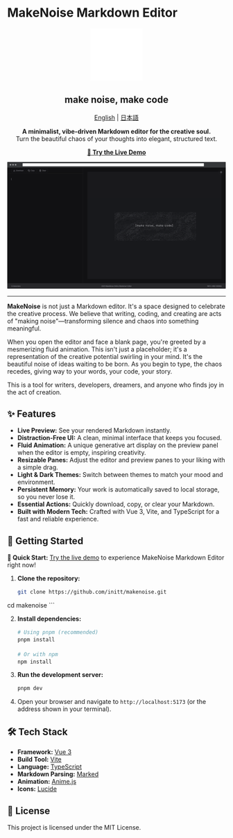# MakeNoise Markdown Editor

<p align="center">
  <img src="./public/makenoise.svg" alt="MakeNoise Logo" width="120">
</p>

<h2 align="center">make noise, make code</h2>

<p align="center">
  <a href="./README.md">English</a> | <a href="./README-ja.md">日本語</a>
</p>

<p align="center">
  <strong>A minimalist, vibe-driven Markdown editor for the creative soul.</strong><br/>
  Turn the beautiful chaos of your thoughts into elegant, structured text.
</p>

<p align="center">
  <a href="https://initt.github.io/makenoise/" target="_blank">
    <strong>🚀 Try the Live Demo</strong>
  </a>
</p>

![](./screenshot.png)

---

**MakeNoise** is not just a Markdown editor. It's a space designed to celebrate the creative process. We believe that writing, coding, and creating are acts of "making noise"—transforming silence and chaos into something meaningful.

When you open the editor and face a blank page, you're greeted by a mesmerizing fluid animation. This isn't just a placeholder; it's a representation of the creative potential swirling in your mind. It's the beautiful noise of ideas waiting to be born. As you begin to type, the chaos recedes, giving way to your words, your code, your story.

This is a tool for writers, developers, dreamers, and anyone who finds joy in the act of creation.

## ✨ Features

*   **Live Preview:** See your rendered Markdown instantly.
*   **Distraction-Free UI:** A clean, minimal interface that keeps you focused.
*   **Fluid Animation:** A unique generative art display on the preview panel when the editor is empty, inspiring creativity.
*   **Resizable Panes:** Adjust the editor and preview panes to your liking with a simple drag.
*   **Light & Dark Themes:** Switch between themes to match your mood and environment.
*   **Persistent Memory:** Your work is automatically saved to local storage, so you never lose it.
*   **Essential Actions:** Quickly download, copy, or clear your Markdown.
*   **Built with Modern Tech:** Crafted with Vue 3, Vite, and TypeScript for a fast and reliable experience.

## 🚀 Getting Started

**🎯 Quick Start:** [Try the live demo](https://initt.github.io/makenoise/) to experience MakeNoise Markdown Editor right now!

1.  **Clone the repository:**
    ```bash
    git clone https://github.com/initt/makenoise.git
cd makenoise
    ```

2.  **Install dependencies:**
    ```bash
    # Using pnpm (recommended)
    pnpm install

    # Or with npm
    npm install
    ```

3.  **Run the development server:**
    ```bash
    pnpm dev
    ```

4.  Open your browser and navigate to `http://localhost:5173` (or the address shown in your terminal).

## 🛠️ Tech Stack

*   **Framework:** [Vue 3](https://vuejs.org/)
*   **Build Tool:** [Vite](https://vitejs.dev/)
*   **Language:** [TypeScript](https://www.typescriptlang.org/)
*   **Markdown Parsing:** [Marked](https://marked.js.org/)
*   **Animation:** [Anime.js](https://animejs.com/)
*   **Icons:** [Lucide](https://lucide.dev/)

## 📄 License

This project is licensed under the MIT License.